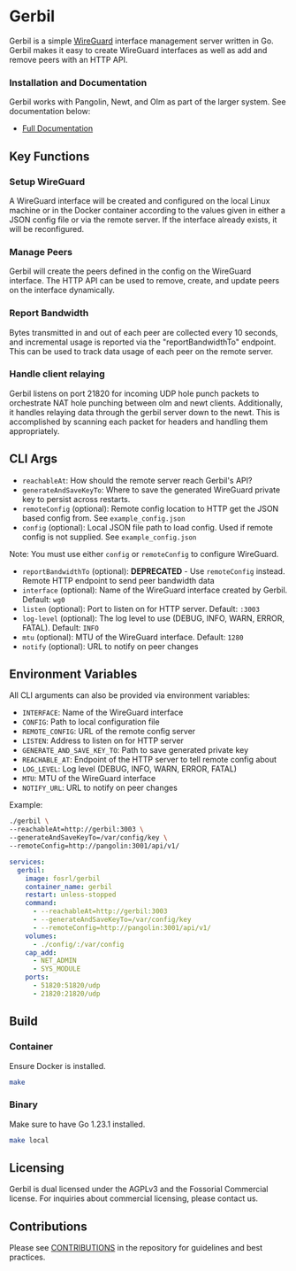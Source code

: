 # Gerbil

Gerbil is a simple [WireGuard](https://www.wireguard.com/) interface management server written in Go. Gerbil makes it easy to create WireGuard interfaces as well as add and remove peers with an HTTP API.

### Installation and Documentation

Gerbil works with Pangolin, Newt, and Olm as part of the larger system. See documentation below:

-   [Full Documentation](https://docs.fossorial.io)

## Key Functions

### Setup WireGuard

A WireGuard interface will be created and configured on the local Linux machine or in the Docker container according to the values given in either a JSON config file or via the remote server. If the interface already exists, it will be reconfigured.

### Manage Peers

Gerbil will create the peers defined in the config on the WireGuard interface. The HTTP API can be used to remove, create, and update peers on the interface dynamically.

### Report Bandwidth

Bytes transmitted in and out of each peer are collected every 10 seconds, and incremental usage is reported via the "reportBandwidthTo" endpoint. This can be used to track data usage of each peer on the remote server.

### Handle client relaying

Gerbil listens on port 21820 for incoming UDP hole punch packets to orchestrate NAT hole punching between olm and newt clients. Additionally, it handles relaying data through the gerbil server down to the newt. This is accomplished by scanning each packet for headers and handling them appropriately.   

## CLI Args

- `reachableAt`: How should the remote server reach Gerbil's API?
- `generateAndSaveKeyTo`: Where to save the generated WireGuard private key to persist across restarts.
- `remoteConfig` (optional): Remote config location to HTTP get the JSON based config from. See `example_config.json`
- `config` (optional): Local JSON file path to load config. Used if remote config is not supplied. See `example_config.json`

Note: You must use either `config` or `remoteConfig` to configure WireGuard.

- `reportBandwidthTo` (optional): **DEPRECATED** - Use `remoteConfig` instead. Remote HTTP endpoint to send peer bandwidth data
- `interface` (optional): Name of the WireGuard interface created by Gerbil. Default: `wg0`
- `listen` (optional): Port to listen on for HTTP server. Default: `:3003`
- `log-level` (optional): The log level to use (DEBUG, INFO, WARN, ERROR, FATAL). Default: `INFO`
- `mtu` (optional): MTU of the WireGuard interface. Default: `1280`
- `notify` (optional): URL to notify on peer changes

## Environment Variables

All CLI arguments can also be provided via environment variables:

- `INTERFACE`: Name of the WireGuard interface
- `CONFIG`: Path to local configuration file
- `REMOTE_CONFIG`: URL of the remote config server
- `LISTEN`: Address to listen on for HTTP server
- `GENERATE_AND_SAVE_KEY_TO`: Path to save generated private key
- `REACHABLE_AT`: Endpoint of the HTTP server to tell remote config about
- `LOG_LEVEL`: Log level (DEBUG, INFO, WARN, ERROR, FATAL)
- `MTU`: MTU of the WireGuard interface
- `NOTIFY_URL`: URL to notify on peer changes

Example:

```bash
./gerbil \
--reachableAt=http://gerbil:3003 \
--generateAndSaveKeyTo=/var/config/key \
--remoteConfig=http://pangolin:3001/api/v1/
```

```yaml
services:
  gerbil:
    image: fosrl/gerbil
    container_name: gerbil
    restart: unless-stopped
    command:
      - --reachableAt=http://gerbil:3003
      - --generateAndSaveKeyTo=/var/config/key
      - --remoteConfig=http://pangolin:3001/api/v1/
    volumes:
      - ./config/:/var/config
    cap_add:
      - NET_ADMIN
      - SYS_MODULE
    ports:
      - 51820:51820/udp
      - 21820:21820/udp
```

## Build

### Container 

Ensure Docker is installed.

```bash
make
```

### Binary

Make sure to have Go 1.23.1 installed.

```bash
make local
```

## Licensing

Gerbil is dual licensed under the AGPLv3 and the Fossorial Commercial license. For inquiries about commercial licensing, please contact us.

## Contributions

Please see [CONTRIBUTIONS](./CONTRIBUTING.md) in the repository for guidelines and best practices.
